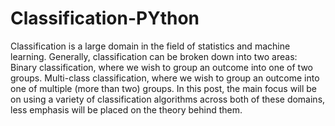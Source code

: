 # Classification-PYthon
Classification is a large domain in the field of statistics and machine learning. Generally, classification can be broken down into two areas:  Binary classification, where we wish to group an outcome into one of two groups.  Multi-class classification, where we wish to group an outcome into one of multiple (more than two) groups.  In this post, the main focus will be on using a variety of classification algorithms across both of these domains, less emphasis will be placed on the theory behind them.
